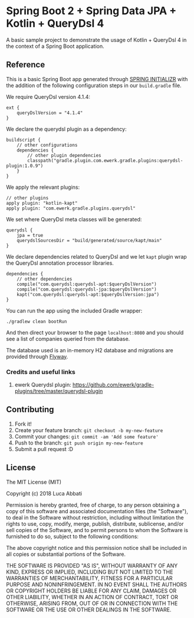 # Spring Boot 2 + Spring Data JPA + Kotlin + QueryDsl 4

A basic sample project to demonstrate the usage of Kotlin + QueryDsl 4 in the context of a
Spring Boot application.

## Reference

This is a basic Spring Boot app generated through [SPRING INITIALIZR](https://start.spring.io/) with
the addition of the following configuration steps in our `build.gradle` file.

We require QueryDsl version 4.1.4:
```
ext {
	queryDslVersion = "4.1.4"
}
```

We declare the querydsl plugin as a dependency:
```
buildscript {
	// other configurations
	dependencies {
		// other plugin dependencies
		classpath("gradle.plugin.com.ewerk.gradle.plugins:querydsl-plugin:1.0.9")
	}
}
```

We apply the relevant plugins:
```
// other plugins
apply plugin: "kotlin-kapt"
apply plugin: "com.ewerk.gradle.plugins.querydsl"
```

We set where QueryDsl meta classes will be generated:
```
querydsl {
	jpa = true
	querydslSourcesDir = "build/generated/source/kapt/main"
}
```

We declare dependencies related to QueryDsl and we let `kapt` plugin wrap the QueryDsl annotation
processor libraries.
```
dependencies {
	// other dependencies
	compile("com.querydsl:querydsl-apt:$queryDslVersion")
	compile("com.querydsl:querydsl-jpa:$queryDslVersion")
	kapt("com.querydsl:querydsl-apt:$queryDslVersion:jpa")
}
```

You can run the app using the included Gradle wrapper:

```
./gradlew clean bootRun
```

And then direct your browser to the page `localhost:8080` and you should see a list of companies queried from the database.

The database used is an in-memory H2 database and migrations are provided through [Flyway](https://flywaydb.org/).

### Credits and useful links

1. ewerk Querydsl plugin: https://github.com/ewerk/gradle-plugins/tree/master/querydsl-plugin

## Contributing

1. Fork it!
2. Create your feature branch: `git checkout -b my-new-feature`
3. Commit your changes: `git commit -am 'Add some feature'`
4. Push to the branch: `git push origin my-new-feature`
5. Submit a pull request :D

## License

The MIT License (MIT)

Copyright (c) 2018 Luca Abbati

Permission is hereby granted, free of charge, to any person obtaining a copy of this software and associated documentation files (the "Software"), to deal in the Software without restriction, including without limitation the rights to use, copy, modify, merge, publish, distribute, sublicense, and/or sell copies of the Software, and to permit persons to whom the Software is furnished to do so, subject to the following conditions:

The above copyright notice and this permission notice shall be included in all copies or substantial portions of the Software.

THE SOFTWARE IS PROVIDED "AS IS", WITHOUT WARRANTY OF ANY KIND, EXPRESS OR IMPLIED, INCLUDING BUT NOT LIMITED TO THE WARRANTIES OF MERCHANTABILITY, FITNESS FOR A PARTICULAR PURPOSE AND NONINFRINGEMENT. IN NO EVENT SHALL THE AUTHORS OR COPYRIGHT HOLDERS BE LIABLE FOR ANY CLAIM, DAMAGES OR OTHER LIABILITY, WHETHER IN AN ACTION OF CONTRACT, TORT OR OTHERWISE, ARISING FROM, OUT OF OR IN CONNECTION WITH THE SOFTWARE OR THE USE OR OTHER DEALINGS IN THE SOFTWARE.